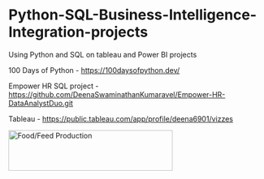 # Python-SQL-Business-Intelligence-Integration-projects
Using Python and SQL on tableau and Power BI projects

100 Days of Python  - https://100daysofpython.dev/

Empower HR SQL project - https://github.com/DeenaSwaminathanKumaravel/Empower-HR-DataAnalystDuo.git


Tableau - https://public.tableau.com/app/profile/deena6901/vizzes

<a href="https://public.tableau.com/views/RoundedBarChartsXFigma/FoodFeedProduction">
    <img src="https://public.tableau.com/static/images/Ro/RoundedBarChartsXFigma/FoodFeedProduction/1.png" alt="Food/Feed Production" style="width: 80%; height: 80;" />
</a>




<!--
<div class='tableauPlaceholder' id='viz1710615568931' style='position: relative'><noscript><a href='#'><img alt='Food&#47;Feed Production ' src='https:&#47;&#47;public.tableau.com&#47;static&#47;images&#47;Ro&#47;RoundedBarChartsXFigma&#47;FoodFeedProduction&#47;1_rss.png' style='border: none' /></a></noscript><object class='tableauViz'  style='display:none;'><param name='host_url' value='https%3A%2F%2Fpublic.tableau.com%2F' /> <param name='embed_code_version' value='3' /> <param name='site_root' value='' /><param name='name' value='RoundedBarChartsXFigma&#47;FoodFeedProduction' /><param name='tabs' value='no' /><param name='toolbar' value='yes' /><param name='static_image' value='https:&#47;&#47;public.tableau.com&#47;static&#47;images&#47;Ro&#47;RoundedBarChartsXFigma&#47;FoodFeedProduction&#47;1.png' /> <param name='animate_transition' value='yes' /><param name='display_static_image' value='yes' /><param name='display_spinner' value='yes' /><param name='display_overlay' value='yes' /><param name='display_count' value='yes' /><param name='language' value='en-US' /></object></div>  
